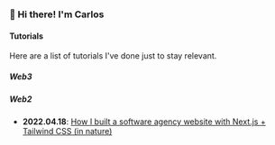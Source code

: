 ### 🍕 Hi there! I'm Carlos

#### Tutorials
Here are a list of tutorials I've done just to stay relevant.

##### Web3

##### Web2
* **2022.04.18**: [How I built a software agency website with Next.js + Tailwind CSS (in nature)](https://github.com/caestrada/2022.04.18_margelo-website)

